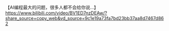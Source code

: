 【AI编程最大的问题，很多人都不会给你说...】 https://www.bilibili.com/video/BV1ED7nzDEAw/?share_source=copy_web&vd_source=9c1e19a73fa7bd23bb37aa8d7467d862



